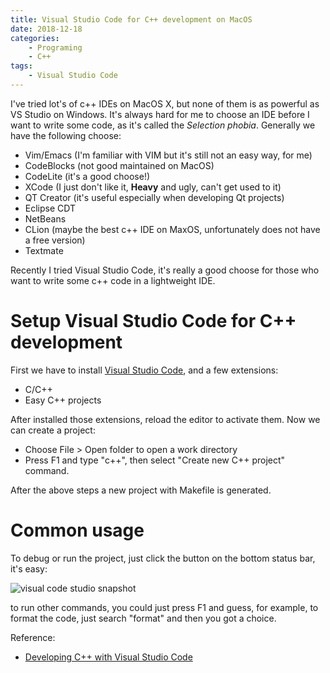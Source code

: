 ```yaml
---
title: Visual Studio Code for C++ development on MacOS
date: 2018-12-18
categories:  
    - Programing
    - C++
tags:
	- Visual Studio Code
---
```

I've tried lot's of c++ IDEs on MacOS X, but none of them is as powerful as VS Studio on Windows. It's always hard for me to choose an IDE before I want to write some code, as it's called the *Selection phobia*. Generally we have the following choose:

* Vim/Emacs (I'm familiar with VIM but it's still not an easy way, for me)
* CodeBlocks (not good maintained on MacOS)
* CodeLite (it's a good choose!)
* XCode (I just don't like it, **Heavy** and ugly, can't get used to it)
* QT Creator (it's useful especially when developing Qt projects)
* Eclipse CDT
* NetBeans
* CLion (maybe the best c++ IDE on MaxOS, unfortunately does not have a free version)
* Textmate

Recently I tried Visual Studio Code, it's really a good choose for those who want to write some c++ code in a lightweight IDE.
<!--more-->

# Setup Visual Studio Code for C++ development

First we have to install [Visual Studio Code](https://code.visualstudio.com/), and a few extensions:

* C/C++
* Easy C++ projects

After installed those extensions, reload the editor to activate them. Now we can create a project:

* Choose File > Open folder to open a work directory
* Press F1 and type "c++", then select "Create new C++ project" command.

After the above steps a new project with Makefile is generated.

# Common usage
To debug or run the project, just click the button on the bottom status bar, it's easy:

![visual code studio snapshot](/images/vscode_debugging.png)

to run other commands, you could just press F1 and guess, for example, to format the code, just search "format" and then you got a choice.

Reference:

* [Developing C++ with Visual Studio Code](https://dev.to/acharluk/developing-c-with-visual-studio-code-4pb9)